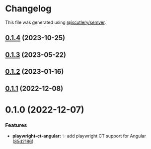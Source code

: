 # Changelog

This file was generated using [@jscutlery/semver](https://github.com/jscutlery/semver).

## [0.1.4](https://github.com/jscutlery/devkit/compare/playwright-ct-angular-0.1.3...playwright-ct-angular-0.1.4) (2023-10-25)



## [0.1.3](https://github.com/jscutlery/devkit/compare/playwright-ct-angular-0.1.2...playwright-ct-angular-0.1.3) (2023-05-22)



## [0.1.2](https://github.com/jscutlery/devkit/compare/playwright-ct-angular-0.1.1...playwright-ct-angular-0.1.2) (2023-01-16)



## [0.1.1](https://github.com/jscutlery/devkit/compare/playwright-ct-angular-0.1.0...playwright-ct-angular-0.1.1) (2022-12-08)



# 0.1.0 (2022-12-07)


### Features

* **playwright-ct-angular:** ✨ add playwright CT support for Angular ([85d2186](https://github.com/jscutlery/devkit/commit/85d2186d0e6c8600ff715054b8c909142e9deadf))
